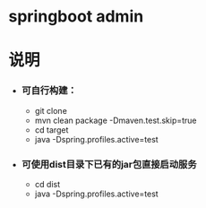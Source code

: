 # springboot admin

# 说明

- ### 可自行构建：
  - git clone
  - mvn clean package -Dmaven.test.skip=true
  - cd target
  - java -Dspring.profiles.active=test

- ### 可使用dist目录下已有的jar包直接启动服务
  - cd dist
  - java -Dspring.profiles.active=test
